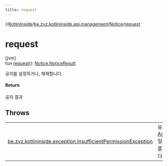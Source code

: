 ```yaml
---
title: request
---
```

//[KotlinInside](../../../index.html)/[be.zvz.kotlininside.api.management](../index.html)/[Notice](index.html)/[request](request.html)



# request



[jvm]\
fun [request](request.html)(): [Notice.NoticeResult](-notice-result/index.html)



공지를 설정하거나, 해제합니다.



#### Return



공지 결과



## Throws


| | |
|---|---|
| [be.zvz.kotlininside.exception.InsufficientPermissionException](../../be.zvz.kotlininside.exception/-insufficient-permission-exception/index.html) | 유저 세션이 [Anonymous](../../be.zvz.kotlininside.session.user/-anonymous/index.html)일 경우, 예외를 반환합니다. |



